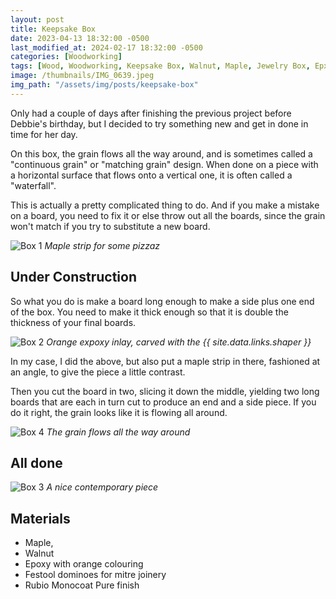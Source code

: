 ```yaml
---
layout: post
title: Keepsake Box
date: 2023-04-13 18:32:00 -0500
last_modified_at: 2024-02-17 18:32:00 -0500
categories: [Woodworking]
tags: [Wood, Woodworking, Keepsake Box, Walnut, Maple, Jewelry Box, Epxoy]
image: /thumbnails/IMG_0639.jpeg
img_path: "/assets/img/posts/keepsake-box"
---
```


Only had a couple of days after finishing the previous project before Debbie's birthday, but I decided to try something new and get in done in time for her day.

On this box, the grain flows all the way around, and is sometimes called a "continuous grain" or "matching grain" design. When done on a piece with a horizontal surface that flows onto a vertical one, it is often called a "waterfall".

This is actually a pretty complicated thing to do. And if you make a mistake on a board, you need to fix it or else throw out all the boards, since the grain won't match if you try to substitute a new board.

![Box 1][Box 1]
_Maple strip for some pizzaz_

## Under Construction

So what you do is make a board long enough to make a side plus one end of the box. You need to make it thick enough so that it is double the thickness of your final boards.

![Box 2][Box 2]
_Orange expoxy inlay, carved with the {{ site.data.links.shaper }}_

In my case, I did the above, but also put a maple strip in there, fashioned at an angle, to give the piece a little contrast.

Then you cut the board in two, slicing it down the middle, yielding two long boards that are each in turn cut to produce an end and a side piece. If you do it right, the grain looks like it is flowing all around.

![Box 4][Box 4]
_The grain flows all the way around_

## All done

![Box 3][Box 3]
_A nice contemporary piece_

## Materials

- Maple,
- Walnut
- Epoxy with orange colouring
- Festool dominoes for mitre joinery
- Rubio Monocoat Pure finish

[Box 1]: IMG_0637.jpeg
[Box 2]: IMG_0638.jpeg
[Box 3]: IMG_0639.jpeg
[Box 4]: IMG_0640.jpeg
